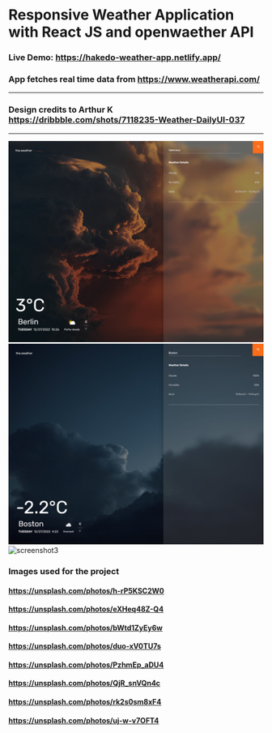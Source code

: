 # Responsive Weather Application with React JS and openwaether API

### Live Demo: https://hakedo-weather-app.netlify.app/
### App fetches real time data from  https://www.weatherapi.com/
---

### Design credits to Arthur K https://dribbble.com/shots/7118235-Weather-DailyUI-037
---

![screenshot1](src/assets/screenshots/img1.png)
![screenshot2](src/assets/screenshots/img2.png)
![screenshot3](src/assets/screenshots/img3.png)

###  Images used for the project
#### https://unsplash.com/photos/h-rP5KSC2W0
#### https://unsplash.com/photos/eXHeq48Z-Q4
#### https://unsplash.com/photos/bWtd1ZyEy6w
#### https://unsplash.com/photos/duo-xV0TU7s
#### https://unsplash.com/photos/PzhmEp_aDU4
#### https://unsplash.com/photos/QjR_snVQn4c
#### https://unsplash.com/photos/rk2s0sm8xF4
#### https://unsplash.com/photos/uj-w-v7OFT4